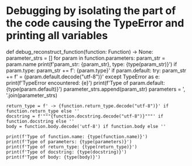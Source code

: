 # Debugging by isolating the part of the code causing the TypeError and printing all variables
def debug_reconstruct_function(function: Function) -> None:
    parameter_strs = []
    for param in function.parameters:
        param_str = param.name
        print(f'param_str: {param_str}, type: {type(param_str)}')
        if param.type:
            param_str += f': {param.type}'
        if param.default:
            try:
                param_str += f' = {param.default.decode("utf-8")}'
            except TypeError as e:
                print(f'TypeError encountered: {e}')
                print(f'Type of param.default: {type(param.default)}')
        parameter_strs.append(param_str)
    parameters = ', '.join(parameter_strs)

    return_type = f' -> {function.return_type.decode("utf-8")}' if function.return_type else ''
    docstring = f'"""{function.docstring.decode("utf-8")}"""' if function.docstring else ''
    body = function.body.decode('utf-8') if function.body else ''

    print(f'Type of function.name: {type(function.name)}')
    print(f'Type of parameters: {type(parameters)}')
    print(f'Type of return_type: {type(return_type)}')
    print(f'Type of docstring: {type(docstring)}')
    print(f'Type of body: {type(body)}')


